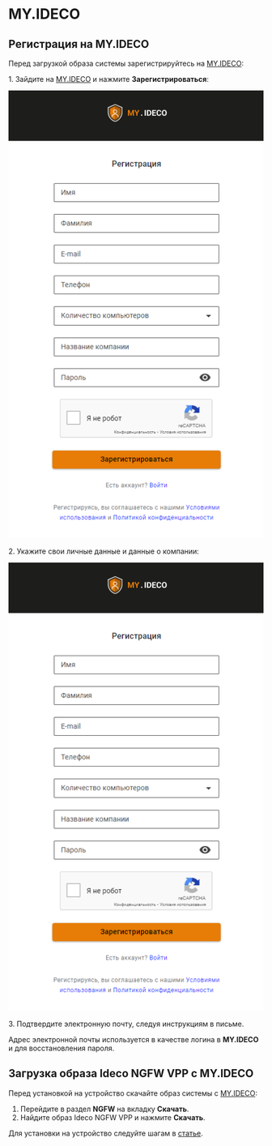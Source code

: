 # MY.IDECO

## Регистрация на MY.IDECO

Перед загрузкой образа системы зарегистрируйтесь на [MY.IDECO](https://my.ideco.ru/):

1\. Зайдите на [MY.IDECO](https://my.ideco.ru/) и нажмите **Зарегистрироваться**:

![](/.gitbook/assets/my-ideco1.png)

2\. Укажите свои личные данные и данные о компании:

![](/.gitbook/assets/my-ideco2.png)

3\. Подтвердите электронную почту, следуя инструкциям в письме.

Адрес электронной почты используется в качестве логина в **MY.IDECO** и для восстановления пароля.

## Загрузка образа Ideco NGFW VPP c MY.IDECO

Перед установкой на устройство скачайте образ системы с [MY.IDECO](https://my.ideco.ru/):

1. Перейдите в раздел **NGFW** на вкладку **Скачать**.
2. Найдите образ Ideco NGFW VPP и нажмите **Скачать**.

Для установки на устройство следуйте шагам в [статье](preparation-install.md).